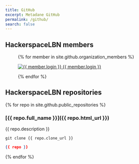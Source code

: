 ```yaml
---
title: GitHub
excerpt: Metadane GitHub
permalink: /github/
search: false
---
```


## HackerspaceLBN members

<figure class='third'>

{% for member in site.github.organization_members %}

<a href="{{ member.html_url }}" title="{{ member.login }}">
  <img src="{{ member.avatar_url }}" alt="{{ member.login }}">
  {{ member.login }}
</a>

{% endfor %}

</figure>


## HackerspaceLBN repositories

{% for repo in site.github.public_repositories %}
### [{{ repo.full_name }}]({{ repo.html_url }})

{{ repo.description }}

    git clone {{ repo.clone_url }}

  ```json
  {{ repo }}
  ```

{% endfor %}